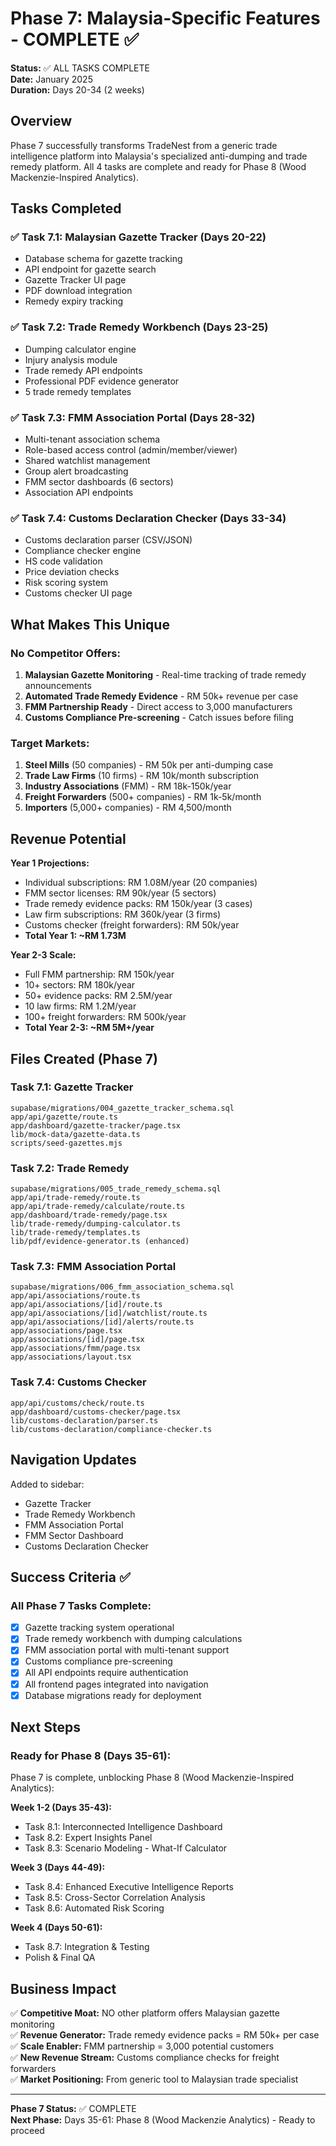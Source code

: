 # Phase 7: Malaysia-Specific Features - COMPLETE ✅

**Status:** ✅ ALL TASKS COMPLETE  
**Date:** January 2025  
**Duration:** Days 20-34 (2 weeks)

## Overview

Phase 7 successfully transforms TradeNest from a generic trade intelligence platform into Malaysia's specialized anti-dumping and trade remedy platform. All 4 tasks are complete and ready for Phase 8 (Wood Mackenzie-Inspired Analytics).

## Tasks Completed

### ✅ Task 7.1: Malaysian Gazette Tracker (Days 20-22)
- Database schema for gazette tracking
- API endpoint for gazette search
- Gazette Tracker UI page
- PDF download integration
- Remedy expiry tracking

### ✅ Task 7.2: Trade Remedy Workbench (Days 23-25)
- Dumping calculator engine
- Injury analysis module
- Trade remedy API endpoints
- Professional PDF evidence generator
- 5 trade remedy templates

### ✅ Task 7.3: FMM Association Portal (Days 28-32)
- Multi-tenant association schema
- Role-based access control (admin/member/viewer)
- Shared watchlist management
- Group alert broadcasting
- FMM sector dashboards (6 sectors)
- Association API endpoints

### ✅ Task 7.4: Customs Declaration Checker (Days 33-34)
- Customs declaration parser (CSV/JSON)
- Compliance checker engine
- HS code validation
- Price deviation checks
- Risk scoring system
- Customs checker UI page

## What Makes This Unique

### No Competitor Offers:
1. **Malaysian Gazette Monitoring** - Real-time tracking of trade remedy announcements
2. **Automated Trade Remedy Evidence** - RM 50k+ revenue per case
3. **FMM Partnership Ready** - Direct access to 3,000 manufacturers
4. **Customs Compliance Pre-screening** - Catch issues before filing

### Target Markets:
1. **Steel Mills** (50 companies) - RM 50k per anti-dumping case
2. **Trade Law Firms** (10 firms) - RM 10k/month subscription
3. **Industry Associations** (FMM) - RM 18k-150k/year
4. **Freight Forwarders** (500+ companies) - RM 1k-5k/month
5. **Importers** (5,000+ companies) - RM 4,500/month

## Revenue Potential

**Year 1 Projections:**
- Individual subscriptions: RM 1.08M/year (20 companies)
- FMM sector licenses: RM 90k/year (5 sectors)
- Trade remedy evidence packs: RM 150k/year (3 cases)
- Law firm subscriptions: RM 360k/year (3 firms)
- Customs checker (freight forwarders): RM 50k/year
- **Total Year 1: ~RM 1.73M**

**Year 2-3 Scale:**
- Full FMM partnership: RM 150k/year
- 10+ sectors: RM 180k/year
- 50+ evidence packs: RM 2.5M/year
- 10 law firms: RM 1.2M/year
- 100+ freight forwarders: RM 500k/year
- **Total Year 2-3: ~RM 5M+/year**

## Files Created (Phase 7)

### Task 7.1: Gazette Tracker
```
supabase/migrations/004_gazette_tracker_schema.sql
app/api/gazette/route.ts
app/dashboard/gazette-tracker/page.tsx
lib/mock-data/gazette-data.ts
scripts/seed-gazettes.mjs
```

### Task 7.2: Trade Remedy
```
supabase/migrations/005_trade_remedy_schema.sql
app/api/trade-remedy/route.ts
app/api/trade-remedy/calculate/route.ts
app/dashboard/trade-remedy/page.tsx
lib/trade-remedy/dumping-calculator.ts
lib/trade-remedy/templates.ts
lib/pdf/evidence-generator.ts (enhanced)
```

### Task 7.3: FMM Association Portal
```
supabase/migrations/006_fmm_association_schema.sql
app/api/associations/route.ts
app/api/associations/[id]/route.ts
app/api/associations/[id]/watchlist/route.ts
app/api/associations/[id]/alerts/route.ts
app/associations/page.tsx
app/associations/[id]/page.tsx
app/associations/fmm/page.tsx
app/associations/layout.tsx
```

### Task 7.4: Customs Checker
```
app/api/customs/check/route.ts
app/dashboard/customs-checker/page.tsx
lib/customs-declaration/parser.ts
lib/customs-declaration/compliance-checker.ts
```

## Navigation Updates

Added to sidebar:
- Gazette Tracker
- Trade Remedy Workbench
- FMM Association Portal
- FMM Sector Dashboard
- Customs Declaration Checker

## Success Criteria ✅

### All Phase 7 Tasks Complete:
- [x] Gazette tracking system operational
- [x] Trade remedy workbench with dumping calculations
- [x] FMM association portal with multi-tenant support
- [x] Customs compliance pre-screening
- [x] All API endpoints require authentication
- [x] All frontend pages integrated into navigation
- [x] Database migrations ready for deployment

## Next Steps

### Ready for Phase 8 (Days 35-61):
Phase 7 is complete, unblocking Phase 8 (Wood Mackenzie-Inspired Analytics):

**Week 1-2 (Days 35-43):**
- Task 8.1: Interconnected Intelligence Dashboard
- Task 8.2: Expert Insights Panel
- Task 8.3: Scenario Modeling - What-If Calculator

**Week 3 (Days 44-49):**
- Task 8.4: Enhanced Executive Intelligence Reports
- Task 8.5: Cross-Sector Correlation Analysis
- Task 8.6: Automated Risk Scoring

**Week 4 (Days 50-61):**
- Task 8.7: Integration & Testing
- Polish & Final QA

## Business Impact

✅ **Competitive Moat:** NO other platform offers Malaysian gazette monitoring  
✅ **Revenue Generator:** Trade remedy evidence packs = RM 50k+ per case  
✅ **Scale Enabler:** FMM partnership = 3,000 potential customers  
✅ **New Revenue Stream:** Customs compliance checks for freight forwarders  
✅ **Market Positioning:** From generic tool to Malaysian trade specialist  

---

**Phase 7 Status:** ✅ COMPLETE  
**Next Phase:** Days 35-61: Phase 8 (Wood Mackenzie Analytics) - Ready to proceed

